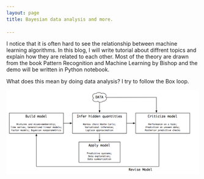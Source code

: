 ```yaml
---
layout: page
title: Bayesian data analysis and more.

---
```


I notice that it is often hard to see the relationship between machine learning algorithms. In this blog, I will write tutorial about diffrent topics and explain how they are related to each other. Most of the theory are drawn from the book Pattern Recognition and Machine Learning by Bishop and the demo will be written in Python notebook.

What does this mean by doing data analysis? I try to follow the Box loop.

![Box loop](/assets/gfx/box_model.png)

